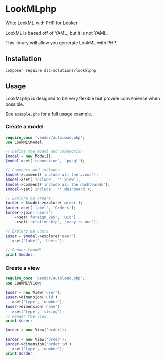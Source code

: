 # LookMLphp

Write LookML with PHP for [Looker](https://looker.com)

LookML is based off of YAML, but it is not YAML.

This library will allow you generate LookML with PHP.

## Installation
`composer require dlc-solutions/lookmlphp`

## Usage
LookMLphp is designed to be very flexible but provide convenience when possible.

See `example.php` for a full usage example.

### Create a model
```php
require_once 'vendor/autoload.php';
use LookML\Model;

// Define the model and connection
$model = new Model();
$model->set('connection', 'pgsql');

// Comments and includes
$model->comment('include all the views');
$model->set('include', '*.view');
$model->comment('include all the dashboards');
$model->set('include', '*.dashboard');

// Explore on orders
$order = $model->explore('order');
$order->set('label', 'Orders');
$order->join('users')
    ->set('foreign_key', 'uid')
    ->set('relationship', 'many_to_one');

// Explore on users
$user = $model->explore('user')
  ->set('label', 'Users');
  
// Render LookML
print $model;
```

### Create a view
```php
require_once 'vendor/autoload.php';
use LookML\View;

$user = new View('user');
$user->dimension('uid')
  ->set('type', 'number');
$user->dimension('name')
  ->set('type', 'string');
// Render the view.
print $user;

$order = new View('order');

$order = new View('order');
$order->dimension('order_id')
  ->set('type', 'number');
print $order;
```
